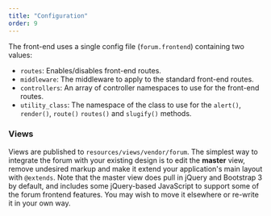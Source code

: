 ```yaml
---
title: "Configuration"
order: 9
---
```


The front-end uses a single config file (`forum.frontend`) containing two values:

* `routes`: Enables/disables front-end routes.
* `middleware`: The middleware to apply to the standard front-end routes.
* `controllers`: An array of controller namespaces to use for the front-end routes.
* `utility_class`: The namespace of the class to use for the `alert()`, `render()`, `route()` `routes()` and `slugify()` methods.

### Views

Views are published to `resources/views/vendor/forum`. The simplest way to integrate the forum with your existing design is to edit the **master** view, remove undesired markup and make it extend your application's main layout with `@extends`. Note that the master view does pull in jQuery and Bootstrap 3 by default, and includes some jQuery-based JavaScript to support some of the forum frontend features. You may wish to move it elsewhere or re-write it in your own way.
